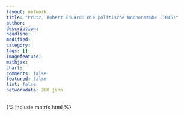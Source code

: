 ```yaml
---
layout: network
title: "Prutz, Robert Eduard: Die politische Wochenstube (1845)"
author:
description:
headline:
modified:
category:
tags: []
imagefeature: 
mathjax: 
chart: 
comments: false
featured: false
list: false
networkdata: 280.json
---
```

{% include matrix.html %}
